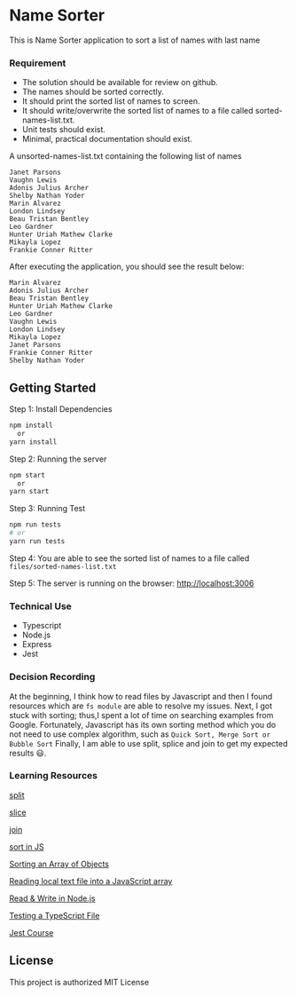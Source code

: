 # Name Sorter

This is Name Sorter application to sort a list of names with last name

### Requirement

- The solution should be available for review on github.
- The names should be sorted correctly.
- It should print the sorted list of names to screen.
- It should write/overwrite the sorted list of names to a file called sorted-names-list.txt.
- Unit tests should exist.
- Minimal, practical documentation should exist.

A unsorted-names-list.txt containing the following list of names

```
Janet Parsons
Vaughn Lewis
Adonis Julius Archer
Shelby Nathan Yoder
Marin Alvarez
London Lindsey
Beau Tristan Bentley
Leo Gardner
Hunter Uriah Mathew Clarke
Mikayla Lopez
Frankie Conner Ritter
```

After executing the application, you should see the result below:

```
Marin Alvarez
Adonis Julius Archer
Beau Tristan Bentley
Hunter Uriah Mathew Clarke
Leo Gardner
Vaughn Lewis
London Lindsey
Mikayla Lopez
Janet Parsons
Frankie Conner Ritter
Shelby Nathan Yoder
```

## Getting Started

Step 1: Install Dependencies

```bash
npm install
  or
yarn install
 ```

Step 2: Running the server

```bash
npm start
  or
yarn start
 ```

Step 3: Running Test

```bash
npm run tests
# or
yarn run tests
```

Step 4: You are able to see the sorted list of names to a file called ``files/sorted-names-list.txt``

Step 5: The server is running on the browser: [http://localhost:3006](http://localhost:3006)

### Technical Use

 - Typescript
 - Node.js
 - Express
 - Jest

### Decision Recording

At the beginning, I think how to read files by Javascript and then I found resources which are ``fs module`` are able to
resolve my issues. Next, I got stuck with sorting; thus,I spent a lot of time on searching examples from Google. Fortunately, Javascript has its own sorting method which you do not need to use complex algorithm, such as ```Quick Sort, Merge Sort or Bubble Sort``` 
Finally, I am able to use split, splice and join to get my expected results 😃. 

### Learning Resources

[split](https://developer.mozilla.org/en-US/docs/Web/JavaScript/Reference/Global_Objects/String/split)

[slice](https://developer.mozilla.org/en-US/docs/Web/JavaScript/Reference/Global_Objects/Array/slice)

[join](https://developer.mozilla.org/en-US/docs/Web/JavaScript/Reference/Global_Objects/Array/join)

[sort in JS](https://www.youtube.com/watch?v=MWD-iKzR2c8)

[Sorting an Array of Objects](https://www.youtube.com/watch?v=0d76_2sksWY)

[Reading local text file into a JavaScript array](https://stackoverflow.com/questions/34857458/reading-local-text-file-into-a-javascript-array)

[Read & Write in Node.js](https://www.youtube.com/watch?v=U57kU311-nE)

[Testing a TypeScript File](https://www.youtube.com/watch?v=SRVH0Mcakj0)

[Jest Course](https://www.youtube.com/watch?v=7r4xVDI2vho)

## License

This project is authorized MIT License

